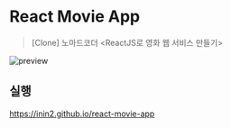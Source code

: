 # React Movie App
> [Clone] 노마드코더 <ReactJS로 영화 웹 서비스 만들기>
<img src="./readme_source/react-movie-app.gif" alt="preview">

## 실행
https://inin2.github.io/react-movie-app
